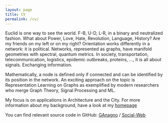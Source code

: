 ```yaml
---
layout: page
title: CV
permalink: /cv/
---
```


Euclid is one way to see the world. F-B, U-D, L-R, in a binary and neutralized fashion. What about Power, Love, Hate, Revolution, Language, History? Are my friends on my left or on my right? Orientation works differently in a network: it is political. Networks, represented as graphs, have manifold geometries with spectral, quantum metrics. In society, transportation, telecommunication, logistics, epidemic outbreaks, proteins, ..., it is all about signals. Exchanging information.

Mathematically, a node is defined only if connected and can be identified by its position in the network. An exciting approach on the topic is Representation Learning on Graphs as exemplified by modern researchers who merge Graph Theory, Signal Processing and ML.

My focus is on applications in Architecture and the City. For more information about my background, have a look at my [homepage](http://anagno.com/)


You can find relevant source code in GitHub:
[GAnagno][GAnagno-organization] /
[Social-Web](https://github.com/GAnagno/Social-Web)


[GAnagno-organization]: https://github.com/GAnagno
